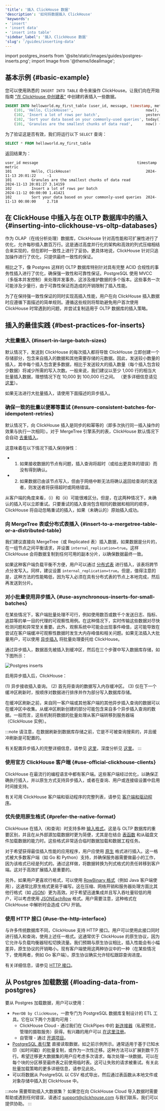 ```yaml
---
'title': '插入 ClickHouse 数据'
'description': '如何将数据插入 ClickHouse'
'keywords':
- 'insert'
- 'insert data'
- 'insert into table'
'sidebar_label': '插入 ClickHouse 数据'
'slug': '/guides/inserting-data'
---
```


import postgres_inserts from '@site/static/images/guides/postgres-inserts.png';
import Image from '@theme/IdealImage';

## 基本示例 {#basic-example}

您可以使用熟悉的 `INSERT INTO TABLE` 命令来操作 ClickHouse。让我们向在开始指南 ["在 ClickHouse 中创建表"](./creating-tables) 中创建的表插入一些数据。

```sql
INSERT INTO helloworld.my_first_table (user_id, message, timestamp, metric) VALUES
    (101, 'Hello, ClickHouse!',                                 now(),       -1.0    ),
    (102, 'Insert a lot of rows per batch',                     yesterday(), 1.41421 ),
    (102, 'Sort your data based on your commonly-used queries', today(),     2.718   ),
    (101, 'Granules are the smallest chunks of data read',      now() + 5,   3.14159 )
```

为了验证这是否有效，我们将运行以下 `SELECT` 查询：

```sql
SELECT * FROM helloworld.my_first_table
```

返回结果为：

```response
user_id message                                             timestamp           metric
101         Hello, ClickHouse!                                  2024-11-13 20:01:22     -1
101         Granules are the smallest chunks of data read           2024-11-13 20:01:27 3.14159
102         Insert a lot of rows per batch                          2024-11-12 00:00:00 1.41421
102         Sort your data based on your commonly-used queries  2024-11-13 00:00:00     2.718
```

## 在 ClickHouse 中插入与在 OLTP 数据库中的插入 {#inserting-into-clickhouse-vs-oltp-databases}

作为 OLAP（在线分析处理）数据库，ClickHouse 针对高性能和可扩展性进行了优化，允许每秒插入数百万行。这是通过高度并行化的架构和高效的列式压缩相结合来实现的，但在即时一致性上进行了妥协。更具体地说，ClickHouse 针对只追加操作进行了优化，只提供最终一致性的保证。

相比之下，像 Postgres 这样的 OLTP 数据库特别针对具有完整 ACID 合规性的事务性插入进行了优化，确保强一致性和可靠性保证。PostgreSQL 使用 MVCC（多版本并发控制）来处理并发事务，这涉及维护数据的多个版本。这些事务一次可能涉及少量行，由于可靠性保证而造成的开销限制了插入性能。

为了在保持强一致性保证的同时实现高插入性能，用户在向 ClickHouse 插入数据时应遵循下面描述的简单规则。遵循这些规则将帮助避免用户首次使用 ClickHouse 时常遇到的问题，并尝试复制适用于 OLTP 数据库的插入策略。

## 插入的最佳实践 {#best-practices-for-inserts}

### 大批量插入 {#insert-in-large-batch-sizes}

默认情况下，发送到 ClickHouse 的每次插入都将导致 ClickHouse 立即创建一个存储部分，包含来自插入的数据和其他需要存储的元数据。因此，发送较小数量的插入，其中每个插入包含更多数据，相比于发送较大的插入数量（每个插入包含较少数据）将减少所需的写入次数。一般来说，我们建议以至少 1,000 行的相当大批量插入数据，理想情况下在 10,000 到 100,000 行之间。 
（更多详细信息请见 [这里](https://clickhouse.com/blog/asynchronous-data-inserts-in-clickhouse#data-needs-to-be-batched-for-optimal-performance)）。

如果无法进行大批量插入，请使用下面描述的异步插入。

### 确保一致的批量以便幂等重试 {#ensure-consistent-batches-for-idempotent-retries}

默认情况下，向 ClickHouse 插入是同步的和幂等的（即多次执行同一插入操作的效果与执行一次相同）。对于 MergeTree 引擎系列的表，ClickHouse 默认情况下会自动 [去重插入](https://clickhouse.com/blog/common-getting-started-issues-with-clickhouse#5-deduplication-at-insert-time)。

这意味着在以下情况下插入保持弹性：

- 1. 如果接收数据的节点有问题，插入查询将超时（或给出更具体的错误）而没有得到确认。
- 2. 如果数据已由该节点写入，但由于网络中断无法将确认返回给查询的发送者，则发送者将获得超时或网络错误。

从客户端的角度来看，（i）和（ii）可能很难区分。但是，在这两种情况下，未确认的插入可以立即重试。只要重试的插入查询包含相同的数据和相同的顺序，ClickHouse 将自动忽略重试的插入，如果（未确认的）原始插入成功。

### 向 MergeTree 表或分布式表插入 {#insert-to-a-mergetree-table-or-a-distributed-table}

我们建议直接向 MergeTree（或 Replicated 表）插入数据，如果数据是分片的，在一组节点之间平衡请求，并设置 `internal_replication=true`。这样 ClickHouse 会将数据复制到任何可用的副本分片，以确保数据最终一致。

如果这种客户端负载平衡不方便，用户可以通过 [分布式表](/engines/table-engines/special/distributed) 进行插入，该表将跨节点分发写入。同样，建议设置 `internal_replication=true`。但是，值得注意的是，这种方法的性能略低，因为写入必须在具有分布式表的节点上本地完成，然后再发送到分片。

### 对小批量使用异步插入 {#use-asynchronous-inserts-for-small-batches}

在某些情况下，客户端批量处理不可行，例如使用数百或数千个发送日志、指标、追踪等的单一目的代理的可观察性用例。在这种情况下，实时传输这些数据对尽快检测问题和异常至关重要。此外，观察系统中可能会出现事件峰值，这可能导致在尝试在客户端缓冲可观察性数据时发生大内存峰值和相关问题。如果无法插入大批量用户，可以使用 [异步插入](/best-practices/selecting-an-insert-strategy#asynchronous-inserts) 将批量处理委托给 ClickHouse。

通过异步插入，数据首先被插入到缓冲区，然后在三个步骤中写入数据库存储，如下图所示：

<Image img={postgres_inserts} size="md" alt="Postgres inserts"/>

启用异步插入后，ClickHouse：

(1) 异步接收插入查询。
(2) 首先将查询的数据写入内存缓冲区。
(3) 仅在下一个缓冲区刷新时，按顺序对数据进行排序并作为部分写入数据库存储。

在缓冲区刷新之前，来自同一客户端或其他客户端的其他异步插入查询的数据可以在缓冲区中收集。从缓冲区刷新创建的部分可能包含来自多个异步插入查询的数据。一般而言，这些机制将数据的批量处理从客户端转移到服务器端（ClickHouse 实例）。

:::note
请注意，在数据刷新到数据库存储之前，它是不可被查询搜索的，并且缓冲刷新是可配置的。

有关配置异步插入的完整详细信息，请参见 [这里](/optimize/asynchronous-inserts#enabling-asynchronous-inserts)，深度分析见 [这里](https://clickhouse.com/blog/asynchronous-data-inserts-in-clickhouse)。
:::

### 使用官方 ClickHouse 客户端 {#use-official-clickhouse-clients}

ClickHouse 在最流行的编程语言中都有客户端。这些客户端经过优化，以确保正确执行插入，并以原生方式支持异步插入，或者在查询、用户或连接级设置中启用时间接支持。

有关可用 ClickHouse 客户端和驱动程序的完整列表，请参见 [客户端和驱动程序](/interfaces/cli)。

### 优先使用原生格式 {#prefer-the-native-format}

ClickHouse 在插入（和查询）时支持多种 [输入格式](/interfaces/formats)。这是与 OLTP 数据库的重要区别，并且在从外部源加载数据时更为简便，尤其是在结合 [表函数](/sql-reference/table-functions) 和从磁盘文件加载数据的能力时。这些格式非常适合临时数据加载和数据工程任务。

对于希望获得最佳插入性能的应用程序，用户应使用 [原生](/interfaces/formats/Native) 格式进行插入。这一格式被大多数客户端（如 Go 和 Python）支持，并确保服务器需要做最小的工作，因为该格式已经是列式的。通过这样做，将数据转换为列式格式的责任转移到客户端。这对于高效扩展插入是重要的。

另外，如果用户更喜欢行格式，可以使用 [RowBinary 格式](/interfaces/formats/RowBinary)（例如 Java 客户端使用），这通常比原生格式更易于编写。这在压缩、网络开销和服务器处理方面比其他行格式（如 [JSON](/interfaces/formats/JSON)）更为高效。对于希望迅速集成并且写入吞吐量较低的用户，可以考虑使用 [JSONEachRow](/interfaces/formats/JSONEachRow) 格式。用户需要注意，这种格式在 ClickHouse 中解析时会造成 CPU 开销。

### 使用 HTTP 接口 {#use-the-http-interface}

与许多传统数据库不同，ClickHouse 支持 HTTP 接口。用户可以使用此接口同时进行插入和查询，使用上述任一格式。这通常优于 ClickHouse 的原生协议，因为它允许与负载均衡器轻松切换流量。我们预期与原生协议相比，插入性能会有小幅差异，原生协议的开销略小。现有客户端使用这两种协议中的一种（在某些情况下，使用两者，例如 Go 客户端）。原生协议确实允许轻松跟踪查询进度。

有关详细信息，请参见 [HTTP 接口](/interfaces/http)。

## 从 Postgres 加载数据 {#loading-data-from-postgres}

要从 Postgres 加载数据，用户可以使用：

- `PeerDB by ClickHouse`，一款专门为 PostgreSQL 数据库复制设计的 ETL 工具。它在以下两个方面均可用：
  - ClickHouse Cloud - 通过我们在 ClickPipes 中的 [新连接器](/integrations/clickpipes/postgres)（私密预览，管理的摄取服务）获得。有兴趣的用户可以 [在这里注册](https://clickpipes.peerdb.io/)。
  - 自管理 - 通过 [开源项目](https://github.com/PeerDB-io/peerdb)。
- [PostgreSQL 表引擎](/integrations/postgresql#using-the-postgresql-table-engine) 直接读取数据，如之前示例所示。通常适用于基于已知水印（如时间戳）的批量复制，或作为一次性迁移。这种方法可以扩展到数千万行。希望迁移更大数据集的用户应考虑多次请求，每次处理一块数据。可以在每个块的分区移至最终表之前使用临时表。这可让失败的请求被重试。有关此批量加载策略的更多详细信息，请参见此处。
- 可以将数据从 PostgreSQL 以 CSV 格式导出，然后通过表函数从本地文件或对象存储中插入到 ClickHouse 中。

:::note 需要帮助插入大数据集？
如果您在向 ClickHouse Cloud 导入数据时需要帮助或遇到任何错误，请通过 support@clickhouse.com 与我们联系，我们可以提供协助。
:::
